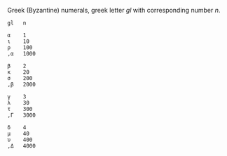 Greek (Byzantine) numerals, greek letter *gl* with corresponding number *n*.
~~~
gl   n

α    1
ι    10
ρ    100
,α   1000

β    2
κ    20
σ    200
,β   2000

γ    3
λ    30
τ    300
,Γ   3000

δ    4
μ    40
υ    400
,Δ   4000
~~~
